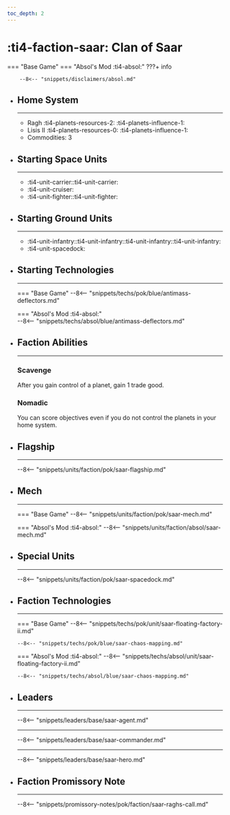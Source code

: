 ```yaml
---
toc_depth: 2
---
```


# :ti4-faction-saar: Clan of Saar
=== "Base Game"
=== "Absol's Mod :ti4-absol:" 
    ???+ info

        --8<-- "snippets/disclaimers/absol.md"

<div class="grid cards" markdown>

-   ## __Home System__

    ---

    * Ragh :ti4-planets-resources-2: :ti4-planets-influence-1:
    * Lisis II :ti4-planets-resources-0: :ti4-planets-influence-1:
    * Commodities: 3

</div>

<div class="grid cards" markdown>

-   ## __Starting Space Units__

    ---

    * :ti4-unit-carrier::ti4-unit-carrier:
    * :ti4-unit-cruiser:
    * :ti4-unit-fighter::ti4-unit-fighter:

-   ## __Starting Ground Units__

    ---

    * :ti4-unit-infantry::ti4-unit-infantry::ti4-unit-infantry::ti4-unit-infantry:
    * :ti4-unit-spacedock:

-   ## __Starting Technologies__

    ---
    === "Base Game"
        --8<-- "snippets/techs/pok/blue/antimass-deflectors.md"

    === "Absol's Mod :ti4-absol:"  
        --8<-- "snippets/techs/absol/blue/antimass-deflectors.md"

-   ## __Faction Abilities__

    ---
    ### **Scavenge**
    
    After you gain control of a planet, gain 1 trade good.

    ### **Nomadic**

    You can score objectives even if you do not control the planets in your home system.

-   ## __Flagship__

    ---
    --8<-- "snippets/units/faction/pok/saar-flagship.md"

-   ## __Mech__

    ---
    === "Base Game"
        --8<-- "snippets/units/faction/pok/saar-mech.md"

    === "Absol's Mod :ti4-absol:"
        --8<-- "snippets/units/faction/absol/saar-mech.md"

</div>

<div class="grid cards" markdown>

-   ## __Special Units__

    ---
    --8<-- "snippets/units/faction/pok/saar-spacedock.md"

</div>

<div class="grid cards" markdown>

-   ## __Faction Technologies__

    ---
    === "Base Game"
        --8<-- "snippets/techs/pok/unit/saar-floating-factory-ii.md"

        --8<-- "snippets/techs/pok/blue/saar-chaos-mapping.md"

    === "Absol's Mod :ti4-absol:"
        --8<-- "snippets/techs/absol/unit/saar-floating-factory-ii.md"

        --8<-- "snippets/techs/absol/blue/saar-chaos-mapping.md"

-   ## __Leaders__

    ---
    
    --8<-- "snippets/leaders/base/saar-agent.md"

    ---

    --8<-- "snippets/leaders/base/saar-commander.md"

    ---

    --8<-- "snippets/leaders/base/saar-hero.md"

-   ## __Faction Promissory Note__

    ---
    --8<-- "snippets/promissory-notes/pok/faction/saar-raghs-call.md"

</div>